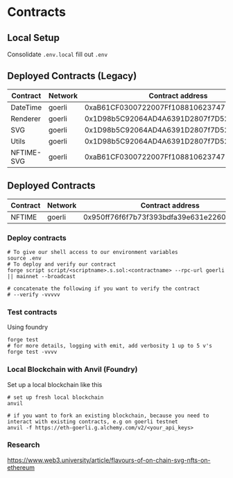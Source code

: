 # Contracts

## Local Setup

Consolidate ```.env.local``` fill out ```.env```

## Deployed Contracts (Legacy)

| Contract      | Network | Contract address |
| ------------- | ------- | ---------------- |
| DateTime    | goerli       | 0xaB61CF0300722007Ff10881062374776E13a097c |
| Renderer    | goerli       | 0x1D98b5C92064AD4A6391D2807f7D526b9aFF1b8B |
| SVG    | goerli       | 0x1D98b5C92064AD4A6391D2807f7D526b9aFF1b8B |
| Utils    | goerli       | 0x1D98b5C92064AD4A6391D2807f7D526b9aFF1b8B |
| NFTIME-SVG | goerli      | 0xaB61CF0300722007Ff10881062374776E13a097c |

## Deployed Contracts

| Contract      | Network | Contract address |
| ------------- | ------- | ---------------- |
| NFTIME | goerli      | 0x950ff76f6f7b73f393bdfa39e631e226007740db |

### Deploy contracts

```shell
# To give our shell access to our environment variables
source .env
# To deploy and verify our contract
forge script script/<scriptname>.s.sol:<contractname> --rpc-url goerli || mainnet --broadcast

# concatenate the following if you want to verify the contract
# --verify -vvvvv

```

### Test contracts

Using foundry

```shell
forge test
# for more details, logging with emit, add verbosity 1 up to 5 v's
forge test -vvvv
```

### Local Blockchain with Anvil (Foundry)

Set up a local blockchain like this

```shell
# set up fresh local blockchain
anvil

# if you want to fork an existing blockchain, because you need to interact with existing contracts, e.g on goerli testnet
anvil -f https://eth-goerli.g.alchemy.com/v2/<your_api_keys>
```

### Research
https://www.web3.university/article/flavours-of-on-chain-svg-nfts-on-ethereum

